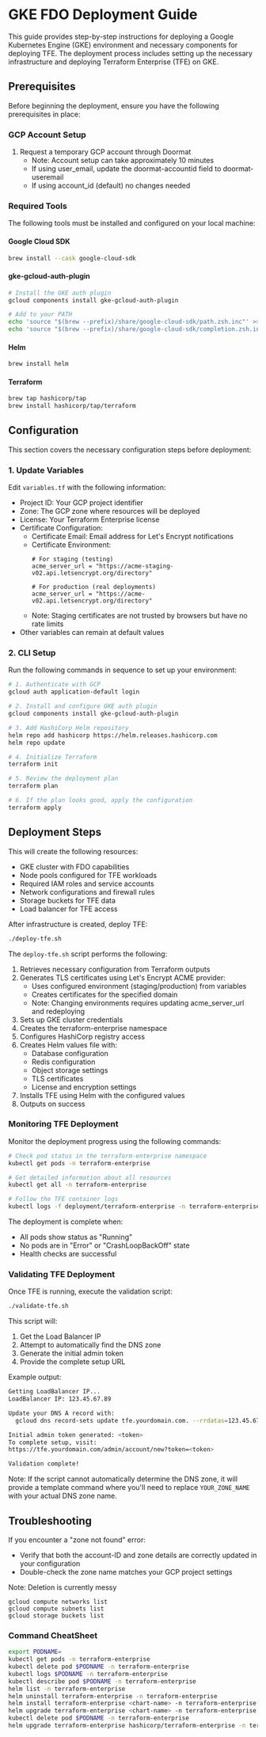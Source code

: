 # GKE FDO Deployment Guide

This guide provides step-by-step instructions for deploying a Google Kubernetes Engine (GKE) environment and necessary components for deploying TFE. The deployment process includes setting up the necessary infrastructure and deploying Terraform Enterprise (TFE) on GKE.

## Prerequisites

Before beginning the deployment, ensure you have the following prerequisites in place:

### GCP Account Setup
1. Request a temporary GCP account through Doormat
   - Note: Account setup can take approximately 10 minutes
   - If using user_email, update the doormat-accountid field to doormat-useremail
   - If using account_id (default) no changes needed

### Required Tools
The following tools must be installed and configured on your local machine:

#### Google Cloud SDK
```bash
brew install --cask google-cloud-sdk
```

#### gke-gcloud-auth-plugin
```bash
# Install the GKE auth plugin
gcloud components install gke-gcloud-auth-plugin

# Add to your PATH
echo 'source "$(brew --prefix)/share/google-cloud-sdk/path.zsh.inc"' >> ~/.zshrc
echo 'source "$(brew --prefix)/share/google-cloud-sdk/completion.zsh.inc"' >> ~/.zshrc
```

#### Helm
```bash
brew install helm
```

#### Terraform
```bash
brew tap hashicorp/tap
brew install hashicorp/tap/terraform
```

## Configuration

This section covers the necessary configuration steps before deployment:

### 1. Update Variables
Edit `variables.tf` with the following information:
- Project ID: Your GCP project identifier
- Zone: The GCP zone where resources will be deployed
- License: Your Terraform Enterprise license
- Certificate Configuration:
  - Certificate Email: Email address for Let's Encrypt notifications
  - Certificate Environment:
    ```hcl
    # For staging (testing)
    acme_server_url = "https://acme-staging-v02.api.letsencrypt.org/directory"
    
    # For production (real deployments)
    acme_server_url = "https://acme-v02.api.letsencrypt.org/directory"
    ```
  - Note: Staging certificates are not trusted by browsers but have no rate limits
- Other variables can remain at default values

### 2. CLI Setup
Run the following commands in sequence to set up your environment:

```bash
# 1. Authenticate with GCP
gcloud auth application-default login

# 2. Install and configure GKE auth plugin
gcloud components install gke-gcloud-auth-plugin

# 3. Add HashiCorp Helm repository
helm repo add hashicorp https://helm.releases.hashicorp.com
helm repo update

# 4. Initialize Terraform
terraform init

# 5. Review the deployment plan
terraform plan

# 6. If the plan looks good, apply the configuration
terraform apply
```

## Deployment Steps

This will create the following resources:
- GKE cluster with FDO capabilities
- Node pools configured for TFE workloads
- Required IAM roles and service accounts
- Network configurations and firewall rules
- Storage buckets for TFE data
- Load balancer for TFE access

After infrastructure is created, deploy TFE:
```bash
./deploy-tfe.sh
```

The `deploy-tfe.sh` script performs the following:
1. Retrieves necessary configuration from Terraform outputs
2. Generates TLS certificates using Let's Encrypt ACME provider:
   - Uses configured environment (staging/production) from variables
   - Creates certificates for the specified domain
   - Note: Changing environments requires updating acme_server_url and redeploying
3. Sets up GKE cluster credentials
4. Creates the terraform-enterprise namespace
5. Configures HashiCorp registry access
6. Creates Helm values file with:
   - Database configuration
   - Redis configuration
   - Object storage settings
   - TLS certificates
   - License and encryption settings
7. Installs TFE using Helm with the configured values
8. Outputs on success

### Monitoring TFE Deployment
Monitor the deployment progress using the following commands:

```bash
# Check pod status in the terraform-enterprise namespace
kubectl get pods -n terraform-enterprise

# Get detailed information about all resources
kubectl get all -n terraform-enterprise

# Follow the TFE container logs
kubectl logs -f deployment/terraform-enterprise -n terraform-enterprise
```

The deployment is complete when:
- All pods show status as "Running"
- No pods are in "Error" or "CrashLoopBackOff" state
- Health checks are successful

### Validating TFE Deployment
Once TFE is running, execute the validation script:
```bash
./validate-tfe.sh
```

This script will:
1. Get the Load Balancer IP
2. Attempt to automatically find the DNS zone
3. Generate the initial admin token
4. Provide the complete setup URL

Example output:
```bash
Getting LoadBalancer IP...
LoadBalancer IP: 123.45.67.89

Update your DNS A record with:
  gcloud dns record-sets update tfe.yourdomain.com. --rrdatas=123.45.67.89 --ttl=300 --type=A --zone=your-zone-name

Initial admin token generated: <token>
To complete setup, visit:
https://tfe.yourdomain.com/admin/account/new?token=<token>

Validation complete!
```

Note: If the script cannot automatically determine the DNS zone, it will provide a template command where you'll need to replace `YOUR_ZONE_NAME` with your actual DNS zone name.

## Troubleshooting

If you encounter a "zone not found" error:
- Verify that both the account-ID and zone details are correctly updated in your configuration
- Double-check the zone name matches your GCP project settings

Note: Deletion is currently messy

  ```
  gcloud compute networks list
  gcloud compute subnets list
  gcloud storage buckets list
  ```

### Command CheatSheet
```bash
export PODNAME=
kubectl get pods -n terraform-enterprise
kubectl delete pod $PODNAME -n terraform-enterprise
kubectl logs $PODNAME -n terraform-enterprise
kubectl describe pod $PODNAME -n terraform-enterprise
helm list -n terraform-enterprise
helm uninstall terraform-enterprise -n terraform-enterprise
helm install terraform-enterprise <chart-name> -n terraform-enterprise
helm upgrade terraform-enterprise <chart-name> -n terraform-enterprise --recreate-pods
kubectl delete pod $PODNAME -n terraform-enterprise
helm upgrade terraform-enterprise hashicorp/terraform-enterprise -n terraform-enterprise -f $path
```






